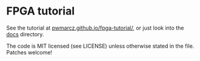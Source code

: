 # FPGA tutorial

See the tutorial at [pwmarcz.github.io/fpga-tutorial/](https://pwmarcz.github.io/fpga-tutorial/),
or just look into the [docs](docs/) directory.

The code is MIT licensed (see LICENSE) unless otherwise stated in the
file. Patches welcome!
